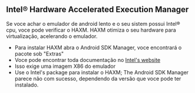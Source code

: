 ## Intel® Hardware Accelerated Execution Manager

Se voce achar o emulador de android lento e o seu sistem possui Intel®
cpu, voce pode verificar o HAXM. HAXM otimiza o seu hardware para virtualização, acelerando o emulador.

* Para instalar HAXM abra o Android SDK Manager, voce encontrará o pacote sob "Extras"
* Voce pode encontrar toda documentação no [Intel's website][1]
* Isso exige uma imagem X86 do emulador
* Use o Intel's package para instalar o HAXM; The Android SDK Manager parece não 
  com sucesso, dependendo da versão que voce pode ter instalado.

[1]: http://software.intel.com/en-us/articles/intel-hardware-accelerated-execution-manager/
